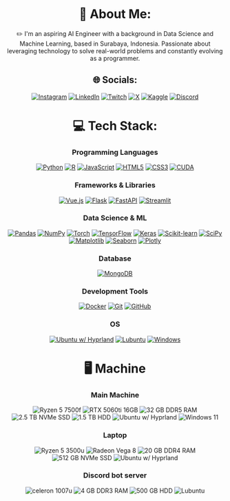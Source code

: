 <div align="center">
  
  # 💫 About Me:
  ✏️ I'm an aspiring AI Engineer with a background in Data Science and Machine Learning, based in Surabaya, Indonesia. Passionate about leveraging technology to solve real-world problems and constantly evolving as a programmer.

  ## 🌐 Socials:
  [![Instagram](https://img.shields.io/badge/instagram-E4405F?style=for-the-badge&logo=Instagram&logoColor=white)](https://instagram.com/semiqolonn) 
  [![LinkedIn](https://img.shields.io/badge/linkedin-0077B5?style=for-the-badge&logo=linkedin-white&logoColor=white)](https://linkedin.com/in/alfi-willianz) 
  [![Twitch](https://img.shields.io/badge/twitch-9146FF?style=for-the-badge&logo=Twitch&logoColor=white)](https://twitch.tv/semiqolonn) 
  [![X](https://img.shields.io/badge/x-000000?style=for-the-badge&logo=X&logoColor=white)](https://x.com/semiqolonn) 
  [![Kaggle](https://img.shields.io/badge/kaggle-20BEFF?style=for-the-badge&logo=kaggle&logoColor=white)](https://kaggle.com/zwniff)
  [![Discord](https://img.shields.io/badge/discord-5865F2?style=for-the-badge&logo=discord&logoColor=white)](https://discord.com/users/702817817774391334)
  
  # 💻 Tech Stack:

  ### Programming Languages
  [![Python](https://img.shields.io/badge/python-3670A0?style=for-the-badge&logo=python&logoColor=ffdd54)](https://www.python.org/)
  [![R](https://img.shields.io/badge/r-276DC3?style=for-the-badge&logo=r&logoColor=white)](https://www.r-project.org/)
  [![JavaScript](https://img.shields.io/badge/javascript-F7DF1E?style=for-the-badge&logo=javascript&logoColor=black)](https://developer.mozilla.org/en-US/docs/Web/JavaScript)
  [![HTML5](https://img.shields.io/badge/html5-E34F26?style=for-the-badge&logo=html5&logoColor=white)](https://developer.mozilla.org/en-US/docs/Web/HTML)
  [![CSS3](https://img.shields.io/badge/css3-1572B6?style=for-the-badge&logo=css3&logoColor=white)](https://developer.mozilla.org/en-US/docs/Web/CSS)
  [![CUDA](https://img.shields.io/badge/cuda-76B900?style=for-the-badge&logo=nvidia&logoColor=white)](https://developer.nvidia.com/cuda-toolkit)

  ### Frameworks & Libraries
  [![Vue.js](https://img.shields.io/badge/vuejs-35495E?style=for-the-badge&logo=vue.js&logoColor=4FC08D)](https://vuejs.org/)
  [![Flask](https://img.shields.io/badge/flask-000000?style=for-the-badge&logo=flask&logoColor=white)](https://flask.palletsprojects.com/)
  [![FastAPI](https://img.shields.io/badge/fastapi-009688?style=for-the-badge&logo=fastapi&logoColor=white)](https://fastapi.tiangolo.com/)
  [![Streamlit](https://img.shields.io/badge/streamlit-FF4B4B?style=for-the-badge&logo=streamlit&logoColor=white)](https://streamlit.io/)

  ### Data Science & ML
  [![Pandas](https://img.shields.io/badge/pandas-150458?style=for-the-badge&logo=pandas&logoColor=white)](https://pandas.pydata.org/)
  [![NumPy](https://img.shields.io/badge/numpy-013243?style=for-the-badge&logo=numpy&logoColor=white)](https://numpy.org/)
  [![Torch](https://img.shields.io/badge/pytorch-EE4C2C?style=for-the-badge&logo=pytorch&logoColor=white)](https://pytorch.org/)
  [![TensorFlow](https://img.shields.io/badge/tensorflow-FF6F00?style=for-the-badge&logo=tensorflow&logoColor=white)](https://www.tensorflow.org/)
  [![Keras](https://img.shields.io/badge/keras-D00000?style=for-the-badge&logo=keras&logoColor=white)](https://keras.io/)
  [![Scikit-learn](https://img.shields.io/badge/scikit_learn-F7931E?style=for-the-badge&logo=scikit-learn&logoColor=white)](https://scikit-learn.org/)
  [![SciPy](https://img.shields.io/badge/scipy-8CAAE6?style=for-the-badge&logo=scipy&logoColor=white)](https://scipy.org/)
  [![Matplotlib](https://img.shields.io/badge/matplotlib-11557C?style=for-the-badge&logo=Matplotlib&logoColor=white)](https://matplotlib.org/)
  [![Seaborn](https://img.shields.io/badge/seaborn-2A9D8F?style=for-the-badge&logo=seaborn&logoColor=white)](https://seaborn.pydata.org/)
  [![Plotly](https://img.shields.io/badge/plotly-3F4F75?style=for-the-badge&logo=plotly&logoColor=white)](https://plotly.com/)

  ### Database
  [![MongoDB](https://img.shields.io/badge/mongodb-47A248?style=for-the-badge&logo=mongodb&logoColor=white)](https://www.mongodb.com/)

  ### Development Tools
  [![Docker](https://img.shields.io/badge/docker-2496ED?style=for-the-badge&logo=docker&logoColor=white)](https://www.docker.com/)
  [![Git](https://img.shields.io/badge/git-F05032?style=for-the-badge&logo=git&logoColor=white)](https://git-scm.com/)
  [![GitHub](https://img.shields.io/badge/github-181717?style=for-the-badge&logo=github&logoColor=white)](https://github.com/)

  ### OS
  [![Ubuntu w/ Hyprland](https://img.shields.io/badge/ubuntu%20w%2F%20hyprland-E95420?style=for-the-badge&logo=ubuntu&logoColor=white)](https://ubuntu.com/)
  [![Lubuntu](https://img.shields.io/badge/lubuntu-0078D6?style=for-the-badge&logo=lubuntu&logoColor=white)](https://lubuntu.me/)
  [![Windows](https://custom-icon-badges.demolab.com/badge/Windows-0078D6?style=for-the-badge&logo=windows11&logoColor=white)](https://www.microsoft.com/windows)

  # 🖥️ Machine

  ### Main Machine
  ![Ryzen 5 7500f](https://img.shields.io/badge/Ryzen%205%207500f-ED1C24?style=for-the-badge&logo=amd&logoColor=white)
  ![RTX 5060ti 16GB](https://img.shields.io/badge/RTX%205060ti%2016GB-76B900?style=for-the-badge&logo=nvidia&logoColor=white)
  ![32 GB DDR5 RAM](https://img.shields.io/badge/16GB%20DDR5%20RAM-000000?style=for-the-badge&logo=ram&logoColor=white)
  ![2.5 TB NVMe SSD](https://img.shields.io/badge/2.5TB%20NVMe%20SSD-000000?style=for-the-badge&logo=ssd&logoColor=white)
  ![1.5 TB HDD](https://img.shields.io/badge/1.5TB%20HDD-000000?style=for-the-badge&logo=hdd&logoColor=white)
  ![Ubuntu w/ Hyprland](https://img.shields.io/badge/ubuntu%20w%2F%20hyprland-E95420?style=for-the-badge&logo=ubuntu&logoColor=white)
  ![Windows 11](https://custom-icon-badges.demolab.com/badge/windows%2011-0078D6?style=for-the-badge&logo=windows11&logoColor=white)

  ### Laptop
  ![Ryzen 5 3500u](https://img.shields.io/badge/Ryzen%205%203500u-ED1C24?style=for-the-badge&logo=amd&logoColor=white)
  ![Radeon Vega 8](https://img.shields.io/badge/Radeon%20Vega%208-ED1C24?style=for-the-badge&logo=amd&logoColor=white)
  ![20 GB DDR4 RAM](https://img.shields.io/badge/20GB%20DDR4%20RAM-000000?style=for-the-badge&logo=ram&logoColor=white)
  ![512 GB NVMe SSD](https://img.shields.io/badge/500GB%20NVMe%20SSD-000000?style=for-the-badge&logo=ssd&logoColor=white)
  ![Ubuntu w/ Hyprland](https://img.shields.io/badge/ubuntu%20w%2F%20hyprland-E95420?style=for-the-badge&logo=ubuntu&logoColor=white)

  ### Discord bot server
  ![celeron 1007u](https://img.shields.io/badge/Celeron%201007u-ED1C24?style=for-the-badge&logo=intel&logoColor=white)
  ![4 GB DDR3 RAM](https://img.shields.io/badge/4GB%20DDR3%20RAM-000000?style=for-the-badge&logo=ram&logoColor=white)
  ![500 GB HDD](https://img.shields.io/badge/500GB%20HDD-000000?style=for-the-badge&logo=hdd&logoColor=white)
  ![Lubuntu](https://img.shields.io/badge/lubuntu-0078D6?style=for-the-badge&logo=lubuntu&logoColor=white)
